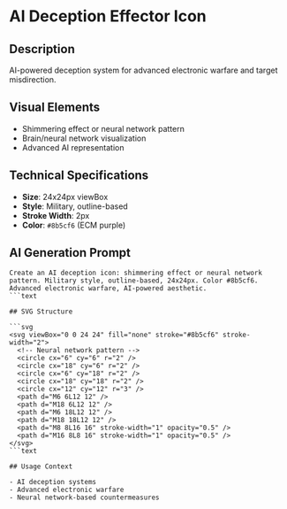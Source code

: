 # AI Deception Effector Icon

## Description

AI-powered deception system for advanced electronic warfare and target
misdirection.

## Visual Elements

- Shimmering effect or neural network pattern
- Brain/neural network visualization
- Advanced AI representation

## Technical Specifications

- **Size**: 24x24px viewBox
- **Style**: Military, outline-based
- **Stroke Width**: 2px
- **Color**: `#8b5cf6` (ECM purple)

## AI Generation Prompt

````text
Create an AI deception icon: shimmering effect or neural network pattern. Military style, outline-based, 24x24px. Color #8b5cf6. Advanced electronic warfare, AI-powered aesthetic.
```text

## SVG Structure

```svg
<svg viewBox="0 0 24 24" fill="none" stroke="#8b5cf6" stroke-width="2">
  <!-- Neural network pattern -->
  <circle cx="6" cy="6" r="2" />
  <circle cx="18" cy="6" r="2" />
  <circle cx="6" cy="18" r="2" />
  <circle cx="18" cy="18" r="2" />
  <circle cx="12" cy="12" r="3" />
  <path d="M6 6L12 12" />
  <path d="M18 6L12 12" />
  <path d="M6 18L12 12" />
  <path d="M18 18L12 12" />
  <path d="M8 8L16 16" stroke-width="1" opacity="0.5" />
  <path d="M16 8L8 16" stroke-width="1" opacity="0.5" />
</svg>
```text

## Usage Context

- AI deception systems
- Advanced electronic warfare
- Neural network-based countermeasures
````
